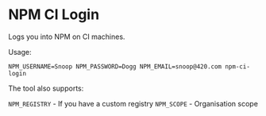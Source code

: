 # NPM CI Login

Logs you into NPM on CI machines.

Usage:
```
NPM_USERNAME=Snoop NPM_PASSWORD=Dogg NPM_EMAIL=snoop@420.com npm-ci-login
```

The tool also supports:

`NPM_REGISTRY` - If you have a custom registry
`NPM_SCOPE` - Organisation scope 
